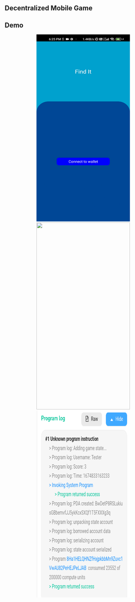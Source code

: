 ## Decentralized Mobile Game

## Demo

<div align="center">
<img src="https://github.com/antinucleus/repo-medias/blob/main/findit/demo1.gif" width="300" height="600"/>
<img src="https://github.com/antinucleus/repo-medias/blob/main/findit/demo2.gif" width="300" height="600"/>
</div>

<div align="center" >
<img src="https://github.com/antinucleus/repo-medias/blob/main/findit/result.png" width="300" height="600"/>
</div>
